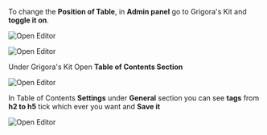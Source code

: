 To change the **Position of Table**, in **Admin panel** go to Grigora's Kit and **toggle it on**.

![Open Editor](/img/tutorial/chtc1selectGrigoraskit.png)

![Open Editor](/img/tutorial/chtc2toggleon.png)

Under Grigora's Kit Open **Table of Contents Section**

![Open Editor](/img/tutorial/chtc3tableOfContents.png)

In Table of Contents **Settings** under **General** section you can see **tags** from **h2 to h5** tick which ever you want and **Save it**

![Open Editor](/img/tutorial/chtc4changeheading.png)